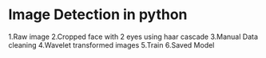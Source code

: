 # Image Detection in python
1.Raw image
2.Cropped face with 2 eyes using haar cascade
3.Manual Data cleaning
4.Wavelet transformed images
5.Train
6.Saved Model
